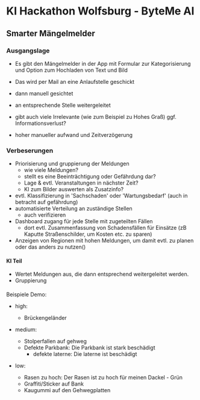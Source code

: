 # KI Hackathon Wolfsburg - ByteMe AI

## Smarter Mängelmelder

### Ausgangslage

- Es gibt den Mängelmelder in der App mit Formular zur Kategorisierung und Option zum Hochladen von Text und Bild
- Das wird per Mail an eine Anlaufstelle geschickt
- dann manuell gesichtet
- an entsprechende Stelle weitergeleitet

- gibt auch viele Irrelevante (wie zum Beispiel zu Hohes Graß) ggf. Informationsverlust?
- hoher manueller aufwand und Zeitverzögerung

### Verbeserungen

- Priorisierung und gruppierung der Meldungen
  - wie viele Meldungen?
  - stellt es eine Beeinträchtigung oder Gefährdung dar?
  - Lage & evtl. Veranstaltungen in nächster Zeit?
  - KI zum Bilder auswerten als Zusatzinfo?
- evtl. Klassifizierung in 'Sachschaden' oder 'Wartungsbedarf' (auch in betracht auf gefährdung)
- automatisierte Verteilung an zuständige Stellen
  - auch verifizieren
- Dashboard zugang für jede Stelle mit zugeteilten Fällen
  - dort evtl. Zusammenfassung von Schadensfällen für Einsätze (zB Kaputte Straßenschilder, um Kosten etc. zu sparen)
- Anzeigen von Regionen mit hohen Meldungen, um damit evtl. zu planen oder das anders zu nutzen()

#### KI Teil

- Wertet Meldungen aus, die dann entsprechend weitergeleitet werden.
- Gruppierung

####

Beispiele Demo:

- high:

  - Brückengeländer

- medium:

  - Stolperfallen auf gehweg
  - Defekte Parkbank: Die Parkbank ist stark beschädigt
    - defekte laterne: Die laterne ist beschädigt

- low:
  - Rasen zu hoch: Der Rasen ist zu hoch für meinen Dackel - Grün
  - Graffiti/Sticker auf Bank
  - Kaugummi auf den Gehwegplatten
